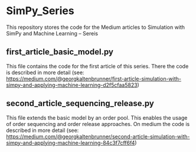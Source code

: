 # SimPy_Series
This repository stores the code for the Medium articles to Simulation with SimPy and Machine Learning – Sereis

## first_article_basic_model.py
This file contains the code for the first article of this series. There the code is described in more detail (see: https://medium.com/@georgkaltenbrunner/first-article-simulation-with-simpy-and-applying-machine-learning-d2f5cfaa5823)

## second_article_sequencing_release.py
This file extends the basic model by an order pool. This enables the usage of order sequencing and order release
approaches. On medium the code is described in more detail (see: https://medium.com/@georgkaltenbrunner/second-article-simulation-with-simpy-and-applying-machine-learning-84c3f7cff6f4)